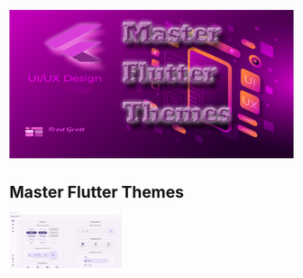 ![image header](./media/image-header.png)

# Master Flutter Themes

<img src="./media/staggered-home-light.png" width="200" height="100">
<img src="./media/staggered-home-dark.png" width='200" height="100".

A better way to implement Flutter themes, rathter than creating 
the 22-plus component themes by hand.

Its kind of a small look at the engineering we have to do beyond the Flutter SDK to implement cool Material Design effects. In this case both supporting user-generated dynamic color along with better theme change animation.

I show the basic SDK theme approach with some Flex Seed Scheme help. Then I constrast that with the Flex Color Scheme approach where the component themes are generated by the Flex Color Scheme package.

I say engineering as when you deal with packages directly coupled to the Flutter SDK that improve the SDK there are some techniques that prevent major headaches. And those techniques are shown in this repository.

The packages covered are:
-material symbols
-dynamic color
-google fonts
-flex seed scheme
-flex color scheme
-hive



## Master Material Design 3 By Reading My Substack

I am covering the challenge of implementing material design 3 in flutter when not everything is in the flutter SDK. For example, staggered animation as in this youtube reel video of it:

<iframe width="315" height="560"
src="https://youtube.com/embed/SYBRnxITfKc?si=nFcunlYPHvZ9FN2e"
title="Youtubeplayer" frameborder="0"
allow="accelerometer; autoplay; clipboard-write; encrypted-media;
gyroscope; picture-in-picture;
web-share"
allowfullscreen></iframe>




My substack is here:

https://fredgrott.substack.com



## Can I Re-Use This Code

Yes, the code is under BSD-clause 3 license and ready for you to modify and re-use.
